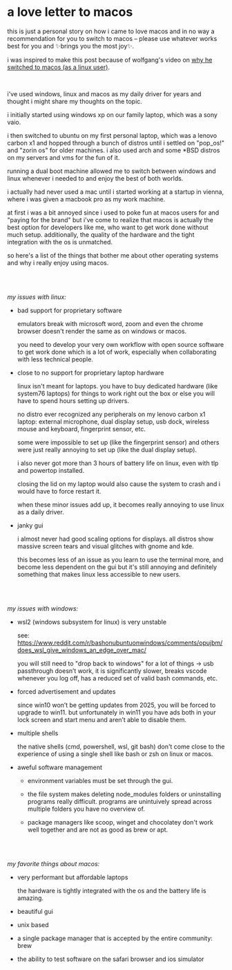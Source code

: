 # a love letter to macos

this is just a personal story on how i came to love macos and in no way a recommendation for you to switch to macos – please use whatever works best for you and ✨brings you the most joy✨.

i was inspired to make this post because of wolfgang's video on [why he switched to macos (as a linux user)](https://www.youtube.com/watch?v=X0DIHlnD_S0).

<br>

i've used windows, linux and macos as my daily driver for years and thought i might share my thoughts on the topic.

i initially started using windows xp on our family laptop, which was a sony vaio.

i then switched to ubuntu on my first personal laptop, which was a lenovo carbon x1 and hopped through a bunch of distros until i settled on "pop_os!" and "zorin os" for older machines. i also used arch and some \*BSD distros on my servers and vms for the fun of it.

running a dual boot machine allowed me to switch between windows and linux whenever i needed to and enjoy the best of both worlds.

i actually had never used a mac until i started working at a startup in vienna, where i was given a macbook pro as my work machine.

at first i was a bit annoyed since i used to poke fun at macos users for and "paying for the brand" but i've come to realize that macos is actually the best option for developers like me, who want to get work done without much setup. additionally, the quality of the hardware and the tight integration with the os is unmatched.

so here's a list of the things that bother me about other operating systems and why i really enjoy using macos.

<br><br>

_my issues with linux:_

- bad support for proprietary software

     emulators break with microsoft word, zoom and even the chrome browser doesn't render the same as on windows or macos.

     you need to develop your very own workflow with open source software to get work done which is a lot of work, especially when collaborating with less technical people.

- close to no support for proprietary laptop hardware

     linux isn't meant for laptops. you have to buy dedicated hardware (like system76 laptops) for things to work right out the box or else you will have to spend hours setting up drivers.

     no distro ever recognized any peripherals on my lenovo carbon x1 laptop: external microphone, dual display setup, usb dock, wireless mouse and keyboard, fingerprint sensor, etc.

     some were impossible to set up (like the fingerprint sensor) and others were just really annoying to set up (like the dual display setup).

     i also never got more than 3 hours of battery life on linux, even with tlp and powertop installed.

     closing the lid on my laptop would also cause the system to crash and i would have to force restart it.

     when these minor issues add up, it becomes really annoying to use linux as a daily driver.

- janky gui

     i almost never had good scaling options for displays. all distros show massive screen tears and visual glitches with gnome and kde.

     this becomes less of an issue as you learn to use the terminal more, and become less dependent on the gui but it's still annoying and definitely something that makes linux less accessible to new users.

<br><br>

_my issues with windows:_

- wsl2 (windows subsystem for linux) is very unstable

     see: https://www.reddit.com/r/bashonubuntuonwindows/comments/opujbm/does_wsl_give_windows_an_edge_over_mac/

     you will still need to "drop back to windows" for a lot of things → usb passthrough doesn’t work, it is significantly slower, breaks vscode whenever you log off, has a reduced set of valid bash commands, etc.

- forced advertisement and updates

     since win10 won’t be getting updates from 2025, you will be forced to upgrade to win11.
     but unfortunately in win11 you have ads both in your lock screen and start menu and aren’t able to disable them.

- multiple shells

     the native shells (cmd, powershell, wsl, git bash) don't come close to the experience of using a single shell like bash or zsh on linux or macos.

- aweful software management

     - environment variables must be set through the gui.

     - the file system makes deleting node_modules folders or uninstalling programs really difficult. programs are unintuively spread across multiple folders you have no overview of.

     - package managers like scoop, winget and chocolatey don't work well together and are not as good as brew or apt.

<br><br>

_my favorite things about macos:_

- very performant but affordable laptops

     the hardware is tightly integrated with the os and the battery life is amazing.

- beautiful gui

- unix based

- a single package manager that is accepted by the entire community: brew

- the ability to test software on the safari browser and ios simulator
